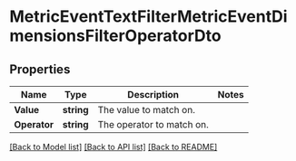 # MetricEventTextFilterMetricEventDimensionsFilterOperatorDto

## Properties

Name | Type | Description | Notes
------------ | ------------- | ------------- | -------------
**Value** | **string** | The value to match on. | 
**Operator** | **string** | The operator to match on. | 

[[Back to Model list]](../README.md#documentation-for-models) [[Back to API list]](../README.md#documentation-for-api-endpoints) [[Back to README]](../README.md)


